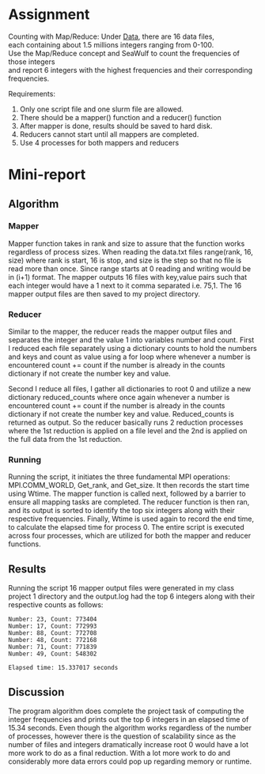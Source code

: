 # Assignment
Counting	with	Map/Reduce:
Under	[Data](data),	there	are	 16	 data	files,	
each	containing	about	1.5	millions	integers	ranging	from	0-100.	
Use	the	Map/Reduce	concept	and	SeaWulf	to	count	the	frequencies	of	those	integers	
and	report	 6	 integers	with	the	highest	frequencies	and	their	corresponding	
frequencies.

Requirements:

1. Only	one	script	file	and	one	slurm	file	are	allowed.	
2. There	should	be	a mapper() function	and	a reducer() function
3. After	mapper	is	done,	results should	be	saved	to	hard	disk.	
4. Reducers	cannot	start	until	all	mappers	are	completed.
5. Use	4	processes	for	both	mappers	and	reducers
# Mini-report
## Algorithm
### Mapper
Mapper function takes in rank and size to assure that the function works regardless of
process sizes. When reading the data.txt files range(rank, 16, size) where rank is start, 16 is stop,
and size is the step so that no file is read more than once. Since range starts at 0 reading and
writing would be in (i+1) format. The mapper outputs 16 files with key,value pairs such that each
integer would have a 1 next to it comma separated i.e. 75,1. The 16 mapper output files are then
saved to my project directory.
### Reducer
Similar to the mapper, the reducer reads the mapper output files and separates the integer
and the value 1 into variables number and count. First I reduced each file separately using a
dictionary counts to hold the numbers and keys and count as value using a for loop where
whenever a number is encountered count += count if the number is already in the counts
dictionary if not create the number key and value.

Second I reduce all files, I gather all dictionaries to root 0 and utilize a new dictionary
reduced_counts where once again whenever a number is encountered count += count if the
number is already in the counts dictionary if not create the number key and value.
Reduced_counts is returned as output. So the reducer basically runs 2 reduction processes where
the 1st reduction is applied on a file level and the 2nd is applied on the full data from the 1st
reduction.
### Running
Running the script, it initiates the three fundamental MPI operations:
MPI.COMM_WORLD, Get_rank, and Get_size. It then records the start time using Wtime. The
mapper function is called next, followed by a barrier to ensure all mapping tasks are completed.
The reducer function is then ran, and its output is sorted to identify the top six integers along
with their respective frequencies. Finally, Wtime is used again to record the end time, to
calculate the elapsed time for process 0. The entire script is executed across four processes,
which are utilized for both the mapper and reducer functions.
## Results
Running the script 16 mapper output files were generated in my class project 1 directory
and the output.log had the top 6 integers along with their respective counts as follows:
```
Number: 23, Count: 773404
Number: 17, Count: 772993
Number: 88, Count: 772708
Number: 48, Count: 772168
Number: 71, Count: 771839
Number: 49, Count: 548302

Elapsed time: 15.337017 seconds
```
## Discussion
The program algorithm does complete the project task of computing the integer
frequencies and prints out the top 6 integers in an elapsed time of 15.34 seconds. Even though
the algorithm works regardless of the number of processes, however there is the question of
scalability since as the number of files and integers dramatically increase root 0 would have a lot
more work to do as a final reduction. With a lot more work to do and considerably more data
errors could pop up regarding memory or runtime.
